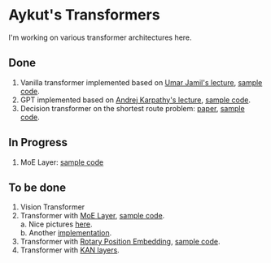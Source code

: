 # Aykut's Transformers
I'm working on various transformer architectures here.

## Done
1. Vanilla transformer implemented based on [Umar Jamil's lecture](https://youtu.be/ISNdQcPhsts?si=kd00dN1GiQRQgQoj), [sample code](https://github.com/hkproj/pytorch-transformer).
2. GPT implemented based on [Andrej Karpathy's lecture](https://youtu.be/kCc8FmEb1nY?si=ZnAfFHPO1ly3Ie0t), [sample code](https://github.com/karpathy/ng-video-lecture).
3. Decision transformer on the shortest route problem: [paper](https://arxiv.org/pdf/2106.01345), [sample code](https://github.com/kzl/decision-transformer).

## In Progress
1. MoE Layer: [sample code](https://github.com/YeonwooSung/Pytorch_mixture-of-experts)

## To be done
1. Vision Transformer
2. Transformer with [MoE Layer](https://arxiv.org/pdf/1701.06538), [sample code](https://github.com/YeonwooSung/Pytorch_mixture-of-experts?tab=readme-ov-file).  
   a. Nice pictures [here](https://www.linkedin.com/pulse/mixture-experts-moe-transformers-impact-large-language-nikhil-goel-fj2tc/).  
   b. Another [implementation](https://gist.github.com/ruvnet/0928768dd1e4af8816e31dde0a0205d5).
3. Transformer with [Rotary Position Embedding](https://arxiv.org/pdf/2104.09864), [sample code](https://github.com/ZhuiyiTechnology/roformer).
4. Transformer with [KAN layers](https://arxiv.org/pdf/2404.19756).
